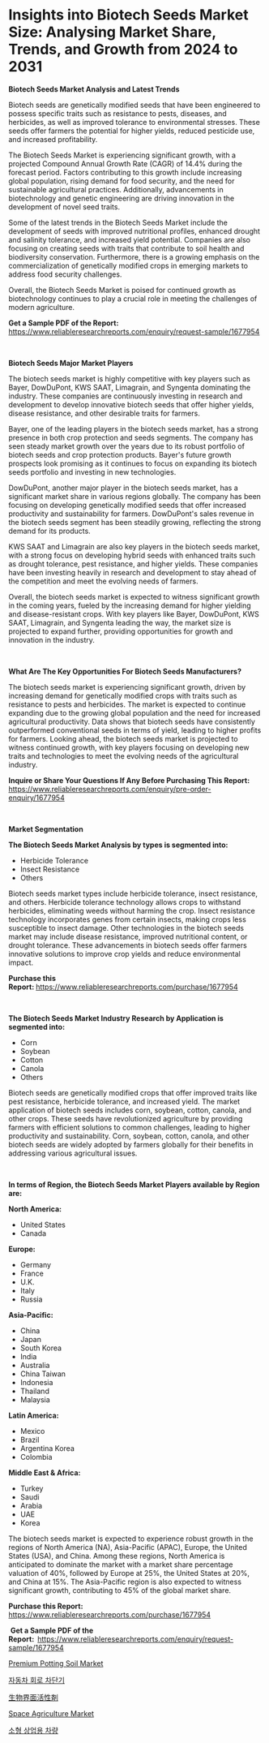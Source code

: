 <p><h1>Insights into Biotech Seeds Market Size: Analysing Market Share, Trends, and Growth from 2024 to 2031</h1></p><p><strong>Biotech Seeds Market Analysis and Latest Trends</strong></p>
<p><p>Biotech seeds are genetically modified seeds that have been engineered to possess specific traits such as resistance to pests, diseases, and herbicides, as well as improved tolerance to environmental stresses. These seeds offer farmers the potential for higher yields, reduced pesticide use, and increased profitability.</p><p>The Biotech Seeds Market is experiencing significant growth, with a projected Compound Annual Growth Rate (CAGR) of 14.4% during the forecast period. Factors contributing to this growth include increasing global population, rising demand for food security, and the need for sustainable agricultural practices. Additionally, advancements in biotechnology and genetic engineering are driving innovation in the development of novel seed traits.</p><p>Some of the latest trends in the Biotech Seeds Market include the development of seeds with improved nutritional profiles, enhanced drought and salinity tolerance, and increased yield potential. Companies are also focusing on creating seeds with traits that contribute to soil health and biodiversity conservation. Furthermore, there is a growing emphasis on the commercialization of genetically modified crops in emerging markets to address food security challenges.</p><p>Overall, the Biotech Seeds Market is poised for continued growth as biotechnology continues to play a crucial role in meeting the challenges of modern agriculture.</p></p>
<p><strong>Get a Sample PDF of the Report:&nbsp;</strong> <a href="https://www.reliableresearchreports.com/enquiry/request-sample/1677954">https://www.reliableresearchreports.com/enquiry/request-sample/1677954</a></p>
<p>&nbsp;</p>
<p><strong>Biotech Seeds Major Market Players</strong></p>
<p><p>The biotech seeds market is highly competitive with key players such as Bayer, DowDuPont, KWS SAAT, Limagrain, and Syngenta dominating the industry. These companies are continuously investing in research and development to develop innovative biotech seeds that offer higher yields, disease resistance, and other desirable traits for farmers.</p><p>Bayer, one of the leading players in the biotech seeds market, has a strong presence in both crop protection and seeds segments. The company has seen steady market growth over the years due to its robust portfolio of biotech seeds and crop protection products. Bayer's future growth prospects look promising as it continues to focus on expanding its biotech seeds portfolio and investing in new technologies.</p><p>DowDuPont, another major player in the biotech seeds market, has a significant market share in various regions globally. The company has been focusing on developing genetically modified seeds that offer increased productivity and sustainability for farmers. DowDuPont's sales revenue in the biotech seeds segment has been steadily growing, reflecting the strong demand for its products.</p><p>KWS SAAT and Limagrain are also key players in the biotech seeds market, with a strong focus on developing hybrid seeds with enhanced traits such as drought tolerance, pest resistance, and higher yields. These companies have been investing heavily in research and development to stay ahead of the competition and meet the evolving needs of farmers.</p><p>Overall, the biotech seeds market is expected to witness significant growth in the coming years, fueled by the increasing demand for higher yielding and disease-resistant crops. With key players like Bayer, DowDuPont, KWS SAAT, Limagrain, and Syngenta leading the way, the market size is projected to expand further, providing opportunities for growth and innovation in the industry.</p></p>
<p>&nbsp;</p>
<p><strong>What Are The Key Opportunities For Biotech Seeds Manufacturers?</strong></p>
<p><p>The biotech seeds market is experiencing significant growth, driven by increasing demand for genetically modified crops with traits such as resistance to pests and herbicides. The market is expected to continue expanding due to the growing global population and the need for increased agricultural productivity. Data shows that biotech seeds have consistently outperformed conventional seeds in terms of yield, leading to higher profits for farmers. Looking ahead, the biotech seeds market is projected to witness continued growth, with key players focusing on developing new traits and technologies to meet the evolving needs of the agricultural industry.</p></p>
<p><strong>Inquire or Share Your Questions If Any Before Purchasing This Report:</strong> <a href="https://www.reliableresearchreports.com/enquiry/pre-order-enquiry/1677954">https://www.reliableresearchreports.com/enquiry/pre-order-enquiry/1677954</a></p>
<p>&nbsp;</p>
<p><strong>Market Segmentation</strong></p>
<p><strong>The Biotech Seeds Market Analysis by types is segmented into:</strong></p>
<p><ul><li>Herbicide Tolerance</li><li>Insect Resistance</li><li>Others</li></ul></p>
<p><p>Biotech seeds market types include herbicide tolerance, insect resistance, and others. Herbicide tolerance technology allows crops to withstand herbicides, eliminating weeds without harming the crop. Insect resistance technology incorporates genes from certain insects, making crops less susceptible to insect damage. Other technologies in the biotech seeds market may include disease resistance, improved nutritional content, or drought tolerance. These advancements in biotech seeds offer farmers innovative solutions to improve crop yields and reduce environmental impact.</p></p>
<p><strong>Purchase this Report:&nbsp;</strong><a href="https://www.reliableresearchreports.com/purchase/1677954">https://www.reliableresearchreports.com/purchase/1677954</a></p>
<p>&nbsp;</p>
<p><strong>The Biotech Seeds Market Industry Research by Application is segmented into:</strong></p>
<p><ul><li>Corn</li><li>Soybean</li><li>Cotton</li><li>Canola</li><li>Others</li></ul></p>
<p><p>Biotech seeds are genetically modified crops that offer improved traits like pest resistance, herbicide tolerance, and increased yield. The market application of biotech seeds includes corn, soybean, cotton, canola, and other crops. These seeds have revolutionized agriculture by providing farmers with efficient solutions to common challenges, leading to higher productivity and sustainability. Corn, soybean, cotton, canola, and other biotech seeds are widely adopted by farmers globally for their benefits in addressing various agricultural issues.</p></p>
<p>&nbsp;</p>
<p><strong>In terms of Region, the Biotech Seeds Market Players available by Region are:</strong></p>
<p>
    <p> <strong> North America: </strong>
        <ul>
            <li>United States</li>
            <li>Canada</li>
        </ul>
        </p> 
    <p> <strong> Europe: </strong>
        <ul>
            <li>Germany</li>
            <li>France</li>
            <li>U.K.</li>
            <li>Italy</li>
            <li>Russia</li>
        </ul>
        </p> 
    <p> <strong> Asia-Pacific: </strong>
        <ul>
            <li>China</li>
            <li>Japan</li>
            <li>South Korea</li>
            <li>India</li>
            <li>Australia</li>
            <li>China Taiwan</li>
            <li>Indonesia</li>
            <li>Thailand</li>
            <li>Malaysia</li>
        </ul>
        </p> 
    <p> <strong> Latin America: </strong>
        <ul>
            <li>Mexico</li>
            <li>Brazil</li>
            <li>Argentina Korea</li>
            <li>Colombia</li>
        </ul>
        </p> 
    <p> <strong> Middle East & Africa: </strong>
        <ul>
            <li>Turkey</li>
            <li>Saudi</li>
            <li>Arabia</li>
            <li>UAE</li>
            <li>Korea</li>
        </ul>
    </p>
    </p>
<p><p>The biotech seeds market is expected to experience robust growth in the regions of North America (NA), Asia-Pacific (APAC), Europe, the United States (USA), and China. Among these regions, North America is anticipated to dominate the market with a market share percentage valuation of 40%, followed by Europe at 25%, the United States at 20%, and China at 15%. The Asia-Pacific region is also expected to witness significant growth, contributing to 45% of the global market share.</p></p>
<p><strong>Purchase this Report: </strong><a href="https://www.reliableresearchreports.com/purchase/1677954">https://www.reliableresearchreports.com/purchase/1677954</a></p>
<p>&nbsp;<strong>Get a Sample PDF of the Report:&nbsp;&nbsp;</strong><a href="https://www.reliableresearchreports.com/enquiry/request-sample/1677954">https://www.reliableresearchreports.com/enquiry/request-sample/1677954</a></p>
<p><strong></strong></p>
<p><p><a href="https://github.com/wwwkeltoum/Market-Research-Report-List-2/blob/main/premium-potting-soil-market.md">Premium Potting Soil Market</a></p><p><a href="https://medium.com/@maeennan456456/%EC%9E%90%EB%8F%99%EC%B0%A8%EC%9A%A9-%EC%84%9C%ED%82%B7-%EB%B8%8C%EB%A0%88%EC%9D%B4%EC%BB%A4-%EC%8B%9C%EC%9E%A5-%EB%B6%84%EC%84%9D-%EB%B0%8F-2024%EB%85%84%EB%B6%80%ED%84%B0-2031%EB%85%84%EA%B9%8C%EC%A7%80-%EC%98%88%EC%83%81%EB%90%98%EB%8A%94-%EA%B7%9C%EB%AA%A8-%EC%98%88%EC%B8%A1-90f1e2a0e22c">자동차 회로 차단기</a></p><p><a href="https://medium.com/@klon646/%E7%94%9F%E7%89%A9%E3%82%B5%E3%83%BC%E3%83%95%E3%82%A1%E3%82%AF%E3%82%BF%E3%83%B3%E3%83%88%E5%B8%82%E5%A0%B4-%E5%B8%82%E5%A0%B4%E3%81%AEcagr-%E5%B8%82%E5%A0%B4%E5%8B%95%E5%90%91-%E3%81%8A%E3%82%88%E3%81%B3%E6%88%90%E9%95%B7%E6%88%A6%E7%95%A5%E3%81%AB%E9%96%A2%E3%81%99%E3%82%8B%E6%B4%9E%E5%AF%9F-6de64862ca6f">生物界面活性剤</a></p><p><a href="https://github.com/gamblestampleyjenny50m5sl6/Market-Research-Report-List-1/blob/main/space-agriculture-market.md">Space Agriculture Market</a></p><p><a href="https://medium.com/@c-davies1/%EC%9E%91%EC%9D%80-%EC%83%81%EC%9A%A9%EC%B0%A8-%EC%8B%9C%EC%9E%A5-%EC%A1%B0%EC%82%AC-%EB%B3%B4%EA%B3%A0%EC%84%9C-%EA%B7%B8-%EC%97%AD%EC%82%AC-%EB%B0%8F-2024%EB%85%84%EB%B6%80%ED%84%B0-2031%EB%85%84%EA%B9%8C%EC%A7%80%EC%9D%98-%EC%98%88%EC%B8%A1-aa6194306204">소형 상업용 차량</a></p></p>